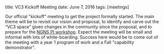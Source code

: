 title: VC3 Kickoff Meeting
date: June 7, 2016
tags: [meetings]

Our official "kickoff" meeting to get the project formally started.  The main theme will be to revisit our vision and proposal, to identify and carve out the “VC3 space” given changes in the community since the proposal, and to prepare for the [NGNS PI workshop](https://www.orau.gov/ngns2016/default.htm).  Expect the meeting will be small and informal with lots of white-boarding.  Success here would be to come out of the meeting with a year 1 program of work and a Fall "capability demonstrator".    
